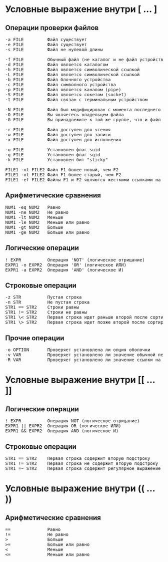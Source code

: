 # Условные выражение внутри [ ... ]

## Операции проверки файлов
<pre>
-a FILE         Файл существует
-e FILE         Файл существует
-s FILE         Файл не нулевой длины

-f FILE         Обычный файл (не каталог и не файл устройства)
-d FILE         Файл является каталогом
-h FILE         Файл является символической ссылкой
-L FILE         Файл является символической ссылкой
-b FILE         Файл блочного устройства
-c FILE         Файл символного устройства
-p FILE         Файл является каналом (pipe)
-S FILE         Файл является сокетом (socket)
-t FILE         Файл связан с терминальным устройством

-N FILE         Файл был модифицирован с момента последнего чтения
-O FILE         Вы являетесь владельцем файла
-G FILE         Вы принадлежите к той же группе, что и файл

-r FILE         Файл доступен для чтения
-w FILE         Файл доступен для записи
-x FILE         Файл доступен для исполнения

-u FILE         Установлен флаг suid
-g FILE         Установлен флаг sgid
-k FILE         Установлен бит "sticky"

FILE1 -nt FILE2 Файл F1 более новый, чем F2
FILE1 -ot FILE2 Файл F1 более старый, чем F2
FILE1 -ef FILE2 Файлы F1 и F2 являются жесткими ссылками на один и тот же файл
</pre>

## Арифметические сравнения
<pre>
NUM1 -eq NUM2   Равно
NUM1 -ne NUM2   Не равно
NUM1 -lt NUM2   Меньше
NUM1 -le NUM2   Меньше или равно
NUM1 -gt NUM2   Больше
NUM1 -ge NUM2   Больше или равно
</pre>

## Логические операции
<pre>
! EXPR          Операция 'NOT' (логическое отрицание)
EXPR1 -o EXPR2  Операция 'OR' (логическое ИЛИ)
EXPR1 -a EXPR2  Операция 'AND' (логическое И)
</pre>

## Строковые операции
<pre>
-z STR          Пустая строка
-n STR          Не пустая строка
STR1 == STR2    Строки равны
STR1 != STR2    Строки не равны
STR1 \< STR2    Первая строка идет раньше второй после сортировки (в кодах ASCII)
STR1 \> STR2    Первая строка идет позже второй после сортировки (в кодах ASCII)
</pre>

## Прочие операции
<pre>
-o OPTION       Проверяет установлена ли опция оболочки
-v VAR          Проверяет установлено ли значение обычной переменной
-R VAR          Проверяет установлено ли значение ссылки на переменную
</pre>

# Условные выражение внутри [[ ... ]]

## Логические операции
<pre>
! EXPR          Операция NOT (логическое отрицание)
EXPR1 || EXPR2  Операция OR (логическое ИЛИ)
EXPR1 && EXPR2  Операция AND (логическое И)
</pre>

## Строковые операции
<pre>
STR1 == STR2    Первая строка содержит вторую подстроку
STR1 != STR2    Первая строка не содержит вторую подстроку
STR1 =~ STR2    Первая строка содержит регулярное выражение из второй подстроки
</pre>

# Условные выражение внутри (( ... ))

## Арифметические сравнения
<pre>
==              Равно
!=              Не равно
>               Больше
>=              Больше или равно
<               Меньше
<=              Меньше или равно
</pre>
